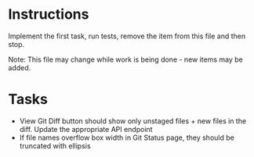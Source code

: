 # Instructions

Implement the first task, run tests, remove the item from this file and then stop.

Note: This file may change while work is being done - new items may be added.

# Tasks

- View Git Diff button should show only unstaged files + new files in the diff. Update the appropriate API endpoint
- If file names overflow box width in Git Status page, they should be truncated with ellipsis
